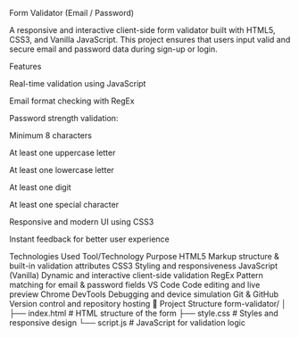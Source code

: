  Form Validator (Email / Password)

A responsive and interactive client-side form validator built with HTML5, CSS3, and Vanilla JavaScript. This project ensures that users input valid and secure email and password data during sign-up or login.

 Features

 Real-time validation using JavaScript

 Email format checking with RegEx

 Password strength validation:

Minimum 8 characters

At least one uppercase letter

At least one lowercase letter

At least one digit

At least one special character

 Responsive and modern UI using CSS3

 Instant feedback for better user experience

 Technologies Used
Tool/Technology	Purpose
HTML5	Markup structure & built-in validation attributes
CSS3	Styling and responsiveness
JavaScript (Vanilla)	Dynamic and interactive client-side validation
RegEx	Pattern matching for email & password fields
VS Code	Code editing and live preview
Chrome DevTools	Debugging and device simulation
Git & GitHub	Version control and repository hosting
📂 Project Structure
form-validator/
│
├── index.html        # HTML structure of the form
├── style.css         # Styles and responsive design
└── script.js         # JavaScript for validation logic
